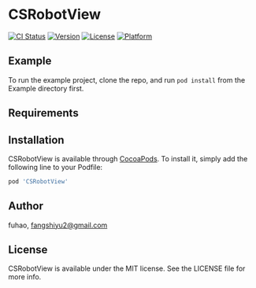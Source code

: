 # CSRobotView

[![CI Status](https://img.shields.io/travis/fuhao/CSRobotView.svg?style=flat)](https://travis-ci.org/fuhao/CSRobotView)
[![Version](https://img.shields.io/cocoapods/v/CSRobotView.svg?style=flat)](https://cocoapods.org/pods/CSRobotView)
[![License](https://img.shields.io/cocoapods/l/CSRobotView.svg?style=flat)](https://cocoapods.org/pods/CSRobotView)
[![Platform](https://img.shields.io/cocoapods/p/CSRobotView.svg?style=flat)](https://cocoapods.org/pods/CSRobotView)

## Example

To run the example project, clone the repo, and run `pod install` from the Example directory first.

## Requirements

## Installation

CSRobotView is available through [CocoaPods](https://cocoapods.org). To install
it, simply add the following line to your Podfile:

```ruby
pod 'CSRobotView'
```

## Author

fuhao, fangshiyu2@gmail.com

## License

CSRobotView is available under the MIT license. See the LICENSE file for more info.

